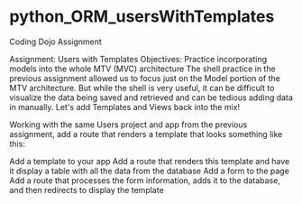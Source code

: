 # python_ORM_usersWithTemplates
Coding Dojo Assignment

Assignment: Users with Templates
Objectives:
Practice incorporating models into the whole MTV (MVC) architecture
The shell practice in the previous assignment allowed us to focus just on the Model portion of the MTV architecture. But while the shell is very useful, it can be difficult to visualize the data being saved and retrieved and can be tedious adding data in manually. Let's add Templates and Views back into the mix!

Working with the same Users project and app from the previous assignment, add a route that renders a template that looks something like this:



 Add a template to your app
 Add a route that renders this template and have it display a table with all the data from the database
 Add a form to the page
 Add a route that processes the form information, adds it to the database, and then redirects to display the template
